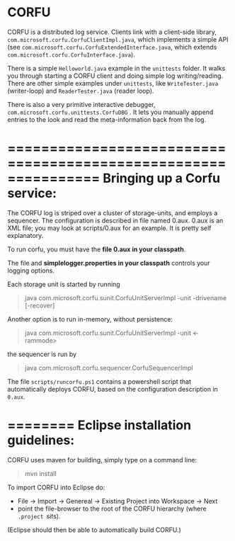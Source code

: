 CORFU
=====

CORFU is a distributed log service. 
Clients link with a client-side library, `com.microsoft.corfu.CorfuClientImpl.java`, 
which implements a simple API (see `com.microsoft.corfu.CorfuExtendedInterface.java`, 
    which extends `com.microsoft.corfu.CorfuInterface.java`).
    
There is a simple `Helloworld.java` example in the `unittests` folder.
It walks you through starting a CORFU client and doing simple log writing/reading.
There are other simple examples under `unittests`, like `WriteTester.java` (writer-loop) and `ReaderTester.java` (reader loop).

There is also a very primitive interactive debugger, `com.microsoft.corfu.unittests.CorfuDBG` . It lets you manually append entries to the look and read the meta-information back from the log.

=============================================================== 
Bringing up a Corfu service:
==============================================================

The CORFU log is striped over a cluster of storage-units, and employs a sequencer. The configuration is described
in file named 0.aux. 0.aux is an XML file; you may look at scripts/0.aux for an example. It is pretty self explanatory.


To run corfu, you must have the **file 0.aux in your classpath**.

The file and **simplelogger.properties in your classpath** controls your logging options.



Each storage unit is started by running

>    java com.microsoft.corfu.sunit.CorfuUnitServerImpl -unit <unit num> -drivename <drivename> [-recover]

Another option is to run in-memory, without persistence:

>	java com.microsoft.corfu.sunit.CorfuUnitServerImpl -unit <unit num> <-rammode>
       
the sequencer is run by

>	java com.microsoft.corfu.sequencer.CorfuSequencerImpl

The file `scripts/runcorfu.ps1` contains a powershell script that automatically deploys CORFU,
based on the configuration description in `0.aux`.  

========
Eclipse installation guidelines:    
================================================================
CORFU uses maven for building, simply type on a command line: 
> mvn install 

To import CORFU into Eclipse do:

- File -> Import -> Genereal -> Existing Project into Workspace -> Next
- point the file-browser to the root of the CORFU hierarchy (where `.project `sits).

(Eclipse should then be able to automatically build CORFU.)
